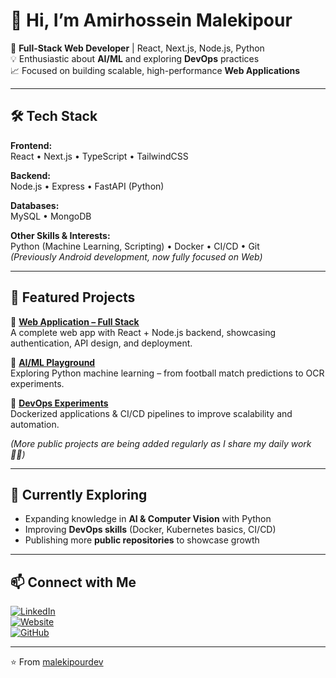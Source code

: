 # 👋 Hi, I’m Amirhossein Malekipour  

🚀 **Full-Stack Web Developer** | React, Next.js, Node.js, Python  
💡 Enthusiastic about **AI/ML** and exploring **DevOps** practices  
📈 Focused on building scalable, high-performance **Web Applications**  

---

## 🛠 Tech Stack  

**Frontend:**  
React • Next.js • TypeScript • TailwindCSS  

**Backend:**  
Node.js • Express • FastAPI (Python)  

**Databases:**  
MySQL • MongoDB  

**Other Skills & Interests:**  
Python (Machine Learning, Scripting) • Docker • CI/CD • Git  
*(Previously Android development, now fully focused on Web)*  

---

## 📌 Featured Projects  

🔹 **[Web Application – Full Stack](#)**  
A complete web app with React + Node.js backend, showcasing authentication, API design, and deployment.  

🔹 **[AI/ML Playground](#)**  
Exploring Python machine learning – from football match predictions to OCR experiments.  

🔹 **[DevOps Experiments](#)**  
Dockerized applications & CI/CD pipelines to improve scalability and automation.  

*(More public projects are being added regularly as I share my daily work 👨‍💻)*  

---

## 🌱 Currently Exploring  
- Expanding knowledge in **AI & Computer Vision** with Python  
- Improving **DevOps skills** (Docker, Kubernetes basics, CI/CD)  
- Publishing more **public repositories** to showcase growth  

---

## 📫 Connect with Me  
[![LinkedIn](https://img.shields.io/badge/LinkedIn-blue?style=flat&logo=linkedin)](https://www.linkedin.com/in/your-link)  
[![Website](https://img.shields.io/badge/Website-Portfolio-green?style=flat&logo=firefox)](https://your-website.com)  
[![GitHub](https://img.shields.io/badge/GitHub-malekipourdev-black?style=flat&logo=github)](https://github.com/malekipourdev)  

---

⭐ From [malekipourdev](https://github.com/malekipourdev)
